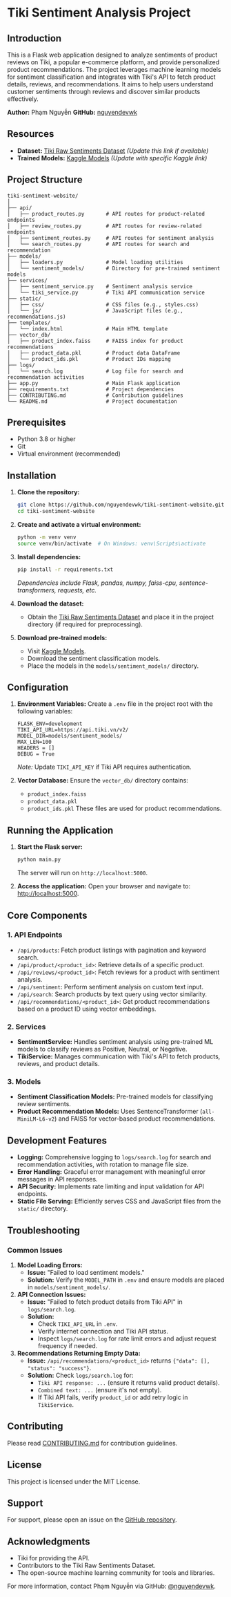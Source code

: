 # Tiki Sentiment Analysis Project

## Introduction

This is a Flask web application designed to analyze sentiments of product reviews on Tiki, a popular e-commerce platform, and provide personalized product recommendations. The project leverages machine learning models for sentiment classification and integrates with Tiki's API to fetch product details, reviews, and recommendations. It aims to help users understand customer sentiments through reviews and discover similar products effectively.

**Author:** Phạm Nguyễn
**GitHub:** [nguyendevwk](https://github.com/nguyendevwk/tiki-sentiment-website)

## Resources

-   **Dataset:** [Tiki Raw Sentiments Dataset](https://github.com/nguyendevwk/tiki-raw-sentiments-dataset.git) _(Update this link if available)_
-   **Trained Models:** [Kaggle Models](https://www.kaggle.com/code/phamnguyen03/sentiments-reviews-products) _(Update with specific Kaggle link)_

## Project Structure

```
tiki-sentiment-website/
│
├── api/
│   ├── product_routes.py       # API routes for product-related endpoints
│   ├── review_routes.py        # API routes for review-related endpoints
│   ├── sentiment_routes.py     # API routes for sentiment analysis
│   └── search_routes.py        # API routes for search and recommendation
├── models/
│   ├── loaders.py              # Model loading utilities
│   └── sentiment_models/       # Directory for pre-trained sentiment models
├── services/
│   ├── sentiment_service.py    # Sentiment analysis service
│   └── tiki_service.py         # Tiki API communication service
├── static/
│   ├── css/                    # CSS files (e.g., styles.css)
│   └── js/                     # JavaScript files (e.g., recommendations.js)
├── templates/
│   └── index.html              # Main HTML template
├── vector_db/
│   ├── product_index.faiss     # FAISS index for product recommendations
│   ├── product_data.pkl        # Product data DataFrame
│   └── product_ids.pkl         # Product IDs mapping
├── logs/
│   └── search.log              # Log file for search and recommendation activities
├── app.py                      # Main Flask application
├── requirements.txt            # Project dependencies
├── CONTRIBUTING.md             # Contribution guidelines
└── README.md                   # Project documentation
```

## Prerequisites

-   Python 3.8 or higher
-   Git
-   Virtual environment (recommended)

## Installation

1. **Clone the repository:**

    ```bash
    git clone https://github.com/nguyendevwk/tiki-sentiment-website.git
    cd tiki-sentiment-website
    ```

2. **Create and activate a virtual environment:**

    ```bash
    python -m venv venv
    source venv/bin/activate  # On Windows: venv\Scripts\activate
    ```

3. **Install dependencies:**

    ```bash
    pip install -r requirements.txt
    ```

    _Dependencies include Flask, pandas, numpy, faiss-cpu, sentence-transformers, requests, etc._

4. **Download the dataset:**

    - Obtain the [Tiki Raw Sentiments Dataset](https://example.com/tiki-raw-sentiments-dataset) and place it in the project directory (if required for preprocessing).

5. **Download pre-trained models:**
    - Visit [Kaggle Models](https://www.kaggle.com/models/your-model).
    - Download the sentiment classification models.
    - Place the models in the `models/sentiment_models/` directory.

## Configuration

1. **Environment Variables:**
   Create a `.env` file in the project root with the following variables:

    ```env
    FLASK_ENV=development
    TIKI_API_URL=https://api.tiki.vn/v2/
    MODEL_DIR=models/sentiment_models/
    MAX_LEN=100
    HEADERS = []
    DEBUG = True
    ```

    _Note:_ Update `TIKI_API_KEY` if Tiki API requires authentication.

2. **Vector Database:**
   Ensure the `vector_db/` directory contains:
    - `product_index.faiss`
    - `product_data.pkl`
    - `product_ids.pkl`
      These files are used for product recommendations.

## Running the Application

1. **Start the Flask server:**

    ```bash
    python main.py
    ```

    The server will run on `http://localhost:5000`.

2. **Access the application:**
   Open your browser and navigate to: [http://localhost:5000](http://localhost:5000).

## Core Components

### 1. API Endpoints

-   `/api/products`: Fetch product listings with pagination and keyword search.
-   `/api/product/<product_id>`: Retrieve details of a specific product.
-   `/api/reviews/<product_id>`: Fetch reviews for a product with sentiment analysis.
-   `/api/sentiment`: Perform sentiment analysis on custom text input.
-   `/api/search`: Search products by text query using vector similarity.
-   `/api/recommendations/<product_id>`: Get product recommendations based on a product ID using vector embeddings.

### 2. Services

-   **SentimentService:** Handles sentiment analysis using pre-trained ML models to classify reviews as Positive, Neutral, or Negative.
-   **TikiService:** Manages communication with Tiki's API to fetch products, reviews, and product details.

### 3. Models

-   **Sentiment Classification Models:** Pre-trained models for classifying review sentiments.
-   **Product Recommendation Models:** Uses SentenceTransformer (`all-MiniLM-L6-v2`) and FAISS for vector-based product recommendations.

## Development Features

-   **Logging:** Comprehensive logging to `logs/search.log` for search and recommendation activities, with rotation to manage file size.
-   **Error Handling:** Graceful error management with meaningful error messages in API responses.
-   **API Security:** Implements rate limiting and input validation for API endpoints.
-   **Static File Serving:** Efficiently serves CSS and JavaScript files from the `static/` directory.

## Troubleshooting

### Common Issues

1. **Model Loading Errors:**
    - **Issue:** "Failed to load sentiment models."
    - **Solution:** Verify the `MODEL_PATH` in `.env` and ensure models are placed in `models/sentiment_models/`.
2. **API Connection Issues:**
    - **Issue:** "Failed to fetch product details from Tiki API" in `logs/search.log`.
    - **Solution:**
        - Check `TIKI_API_URL` in `.env`.
        - Verify internet connection and Tiki API status.
        - Inspect `logs/search.log` for rate limit errors and adjust request frequency if needed.
3. **Recommendations Returning Empty Data:**
    - **Issue:** `/api/recommendations/<product_id>` returns `{"data": [], "status": "success"}`.
    - **Solution:** Check `logs/search.log` for:
        - `Tiki API response: ...` (ensure it returns valid product details).
        - `Combined text: ...` (ensure it's not empty).
        - If Tiki API fails, verify `product_id` or add retry logic in `TikiService`.

## Contributing

Please read [CONTRIBUTING.md](CONTRIBUTING.md) for contribution guidelines.

## License

This project is licensed under the MIT License.

## Support

For support, please open an issue on the [GitHub repository](https://github.com/nguyendevwk/tiki-sentiment-website).

## Acknowledgments

-   Tiki for providing the API.
-   Contributors to the Tiki Raw Sentiments Dataset.
-   The open-source machine learning community for tools and libraries.

For more information, contact Phạm Nguyễn via GitHub: [@nguyendevwk](https://github.com/nguyendevwk).
